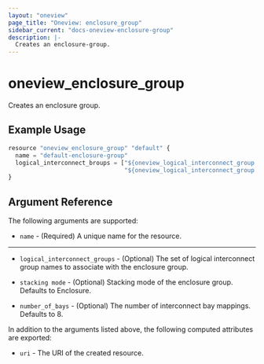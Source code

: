 ```yaml
---
layout: "oneview"
page_title: "Oneview: enclosure_group"
sidebar_current: "docs-oneview-enclosure-group"
description: |-
  Creates an enclosure-group.
---
```


# oneview\_enclosure\_group

Creates an enclosure group.

## Example Usage

```js
resource "oneview_enclosure_group" "default" {
  name = "default-enclosure-group"
  logical_interconnect_broups = ["${oneview_logical_interconnect_group.primary.name}", 
                                 "${oneview_logical_interconnect_group.secondary.name}"]
}
```

## Argument Reference

The following arguments are supported: 

* `name` - (Required) A unique name for the resource.

---

* `logical_interconnect_groups` - (Optional) The set of logical interconnect group names to associate with the enclosure group.

* `stacking mode` - (Optional) Stacking mode of the enclosure group. Defaults to Enclosure.

* `number_of_bays` - (Optional) The number of interconnect bay mappings. Defaults to 8.

In addition to the arguments listed above, the following computed attributes are exported:

* `uri` - The URI of the created resource.
